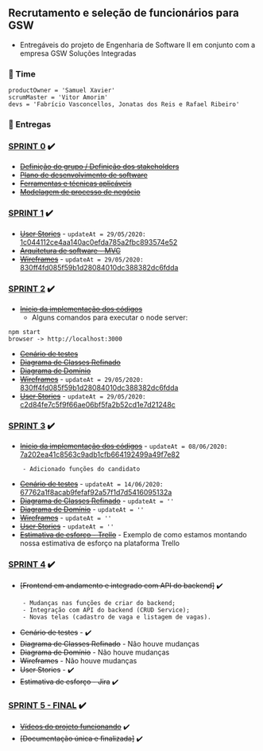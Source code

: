 ## Recrutamento e seleção de funcionários para GSW

- Entregáveis do projeto de Engenharia de Software II em conjunto com a empresa GSW Soluções Integradas

### :triangular_flag_on_post: Time

```
productOwner = 'Samuel Xavier'
scrumMaster = 'Vitor Amorim'
devs = 'Fabrício Vasconcellos, Jonatas dos Reis e Rafael Ribeiro'
```

### :round_pushpin: Entregas

### [SPRINT 0] :heavy_check_mark:
- ~~[Definição do grupo / Definição dos stakeholders]~~
- ~~[Plano de desenvolvimento de software]~~
- ~~[Ferramentas e técnicas aplicáveis]~~
- ~~[Modelagem de processo de negócio]~~

### [SPRINT 1] :heavy_check_mark:
- ~~[User Stories]~~ - ```updateAt = 29/05/2020: ```[1c044112ce4aa140ac0efda785a2fbc893574e52]
- ~~[Arquitetura de software - MVC]~~
- ~~[Wireframes]~~ - ```updateAt = 29/05/2020: ```[830ff4fd085f59b1d28084010dc388382dc6fdda]

### [SPRINT 2] :heavy_check_mark:
- ~~[Inicio da implementação dos códigos]~~
  - Alguns comandos para executar o node server:
```
npm start
browser -> http://localhost:3000
```
- ~~[Cenário de testes]~~
- ~~[Diagrama de Classes Refinado]~~
- ~~[Diagrama de Domínio]~~
- ~~[Wireframes]~~ - ```updateAt = 29/05/2020: ```[830ff4fd085f59b1d28084010dc388382dc6fdda]
- ~~[User Stories]~~ - ```updateAt = 29/05/2020: ```[c2d84fe7c5f9f66ae06bf5fa2b52cd1e7d21248c]

### [SPRINT 3] :heavy_check_mark:
- ~~[Inicio da implementação dos códigos]~~ - ```updateAt = 08/06/2020: ```[7a202ea41c8563c9adb1cfb664192499a49f7e82]
```
    - Adicionado funções do candidato
```
- ~~[Cenário de testes]~~ - ```updateAt = 14/06/2020: ```[67762a1f8acab9fefaf92a57f1d7d5416095132a]
- ~~[Diagrama de Classes Refinado]~~ - ```updateAt = '' ```
- ~~[Diagrama de Domínio]~~ - ```updateAt = '' ```
- ~~[Wireframes]~~ - ```updateAt = '' ```
- ~~[User Stories]~~ - ```updateAt = '' ```
- ~~[Estimativa de esforço - Trello]~~ - Exemplo de como estamos montando nossa estimativa de esforço na plataforma Trello

### [SPRINT 4] :heavy_check_mark:
- ~~[Frontend em andamento e integrado com API do backend]~~ :heavy_check_mark:
```
    - Mudanças nas funções de criar do backend;
    - Integração com API do backend (CRUD Service);
    - Novas telas (cadastro de vaga e listagem de vagas).
```
- ~~Cenário de testes~~ - :heavy_check_mark:
- ~~Diagrama de Classes Refinado~~ - Não houve mudanças
- ~~Diagrama de Domínio~~ - Não houve mudanças
- ~~Wireframes~~ - Não houve mudanças
- ~~User Stories~~ - :heavy_check_mark:
- ~~Estimativa de esforço - Jira~~ :heavy_check_mark:

### [SPRINT 5 - FINAL] :heavy_check_mark:
- ~~[Vídeos do projeto funcionando]~~ :heavy_check_mark:
- ~~[Documentação única e finalizada]~~ :heavy_check_mark:


[SPRINT 0]: <https://github.com/fabsvas/ENGSW2_GSW/tree/master/SPRINT%200>
[Definição do grupo / Definição dos stakeholders]: <https://github.com/fabsvas/ENGSW2_GSW/blob/master/SPRINT%200/DefinicaoGrupoStakeholders.pdf>
[Plano de desenvolvimento de software]: <https://github.com/fabsvas/ENGSW2_GSW/blob/master/SPRINT%200/PlanoDesenvolvimentoSoftware.pdf>
[Ferramentas e técnicas aplicáveis]: <https://github.com/fabsvas/ENGSW2_GSW/blob/master/SPRINT%200/Tecnologias.pdf>
[Modelagem de processo de negócio]: <https://github.com/fabsvas/ENGSW2_GSW/blob/master/SPRINT%200/ModelagemDeProcessoDeNegocio.jpeg>

[SPRINT 1]: <https://github.com/fabsvas/ENGSW2_GSW/tree/master/SPRINT%201>
[User Stories]: <https://github.com/fabsvas/ENGSW2_GSW/blob/master/SPRINT%201/UserStories.pdf>
[Arquitetura de software - MVC]: <https://github.com/fabsvas/ENGSW2_GSW/blob/master/SPRINT%201/ArquiteturaSoftwareMVC.pdf>
[Wireframes]: <https://github.com/fabsvas/ENGSW2_GSW/blob/master/SPRINT%201/Wireframes.pdf>
[1c044112ce4aa140ac0efda785a2fbc893574e52]: <https://github.com/fabsvas/ENGSW2_GSW/blob/1c044112ce4aa140ac0efda785a2fbc893574e52/SPRINT%201/UserStories.pdf>

[SPRINT 2]: <https://github.com/fabsvas/ENGSW2_GSW/tree/master/SPRINT%202>
[Inicio da implementação dos códigos]: <https://github.com/fabsvas/ENGSW2_GSW/tree/master/SPRINT%202/InicioImplementacao>
[Cenário de testes]: <https://github.com/fabsvas/ENGSW2_GSW/blob/master/SPRINT%202/CenarioTestes.pdf>
[Diagrama de Classes Refinado]: <https://github.com/fabsvas/ENGSW2_GSW/blob/master/SPRINT%202/DiagramaClasses.pdf>
[Diagrama de Domínio]: <https://github.com/fabsvas/ENGSW2_GSW/blob/master/SPRINT%202/DiagramaDominio.pdf>
[c2d84fe7c5f9f66ae06bf5fa2b52cd1e7d21248c]: <https://github.com/fabsvas/ENGSW2_GSW/blob/c2d84fe7c5f9f66ae06bf5fa2b52cd1e7d21248c/SPRINT%201/UserStories.pdf>
[830ff4fd085f59b1d28084010dc388382dc6fdda]: <https://github.com/fabsvas/ENGSW2_GSW/blob/830ff4fd085f59b1d28084010dc388382dc6fdda/SPRINT%201/Wireframes.pdf>

[SPRINT 3]: <https://github.com/fabsvas/ENGSW2_GSW/tree/master/SPRINT%203>
[Estimativa de esforço - Trello]: <https://github.com/fabsvas/ENGSW2_GSW/blob/master/SPRINT%203/EstimativaDeEsforcoTrelloExemplo.pdf>
[7a202ea41c8563c9adb1cfb664192499a49f7e82]: <https://github.com/fabsvas/ENGSW2_GSW/commit/7a202ea41c8563c9adb1cfb664192499a49f7e82>
[67762a1f8acab9fefaf92a57f1d7d5416095132a]: <https://github.com/fabsvas/ENGSW2_GSW/blob/master/SPRINT%203/CenarioDeTestes.pdf>

[SPRINT 4]: <https://github.com/fabsvas/ENGSW2_GSW/tree/master/SPRINT%204>
[SPRINT 5 - FINAL]: <https://github.com/fabsvas/ENGSW2_GSW/tree/master/FINAL%20SPRINT%205>
[Vídeos do projeto funcionando]: <https://github.com/fabsvas/ENGSW2_GSW/tree/master/FINAL%20SPRINT%205>
